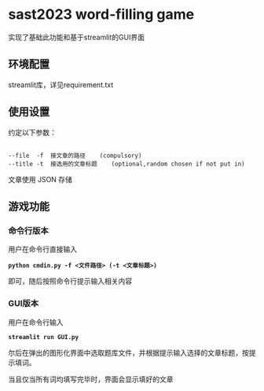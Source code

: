 # sast2023 word-filling game

实现了基础此功能和基于streamlit的GUI界面
## 环境配置

streamlit库，详见requirement.txt

## 使用设置

约定以下参数：

```

--file  -f  接文章的路径    (compulsory)
--title -t  接选用的文章标题    (optional,random chosen if not put in)

```

文章使用 JSON 存储


## 游戏功能

### 命令行版本
用户在命令行直接输入 <p><b>
```python cmdin.py -f <文件路径> (-t <文章标题>)```
</b></p>
即可，随后按照命令行提示输入相关内容

### GUI版本
用户在命令行输入 <p><b>
```streamlit run GUI.py```
</b></p>
尔后在弹出的图形化界面中选取题库文件，并根据提示输入选择的文章标题，按提示填词。
<p>当且仅当所有词均填写完毕时，界面会显示填好的文章</p>